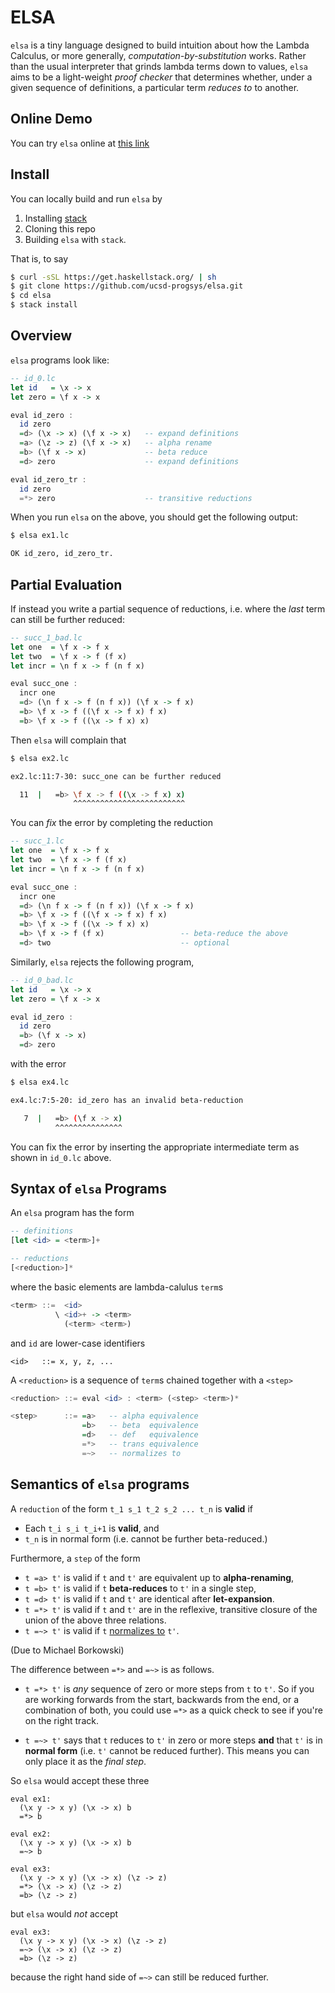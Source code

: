 # ELSA

`elsa` is a tiny language designed to build
intuition about how the Lambda Calculus, or
more generally, _computation-by-substitution_ works.
Rather than the usual interpreter that grinds
lambda terms down to values, `elsa` aims to be
a light-weight _proof checker_ that determines
whether, under a given sequence of definitions,
a particular term _reduces to_ to another.

## Online Demo

You can try `elsa` online at [this link](http://goto.ucsd.edu/elsa/index.html)

## Install

You can locally build and run `elsa` by

1. Installing [stack](https://www.haskellstack.org)
2. Cloning this repo
3. Building `elsa` with `stack`.

That is, to say

```bash
$ curl -sSL https://get.haskellstack.org/ | sh
$ git clone https://github.com/ucsd-progsys/elsa.git
$ cd elsa
$ stack install
```

## Overview

`elsa` programs look like:

```haskell
-- id_0.lc
let id   = \x -> x
let zero = \f x -> x

eval id_zero :
  id zero
  =d> (\x -> x) (\f x -> x)   -- expand definitions
  =a> (\z -> z) (\f x -> x)   -- alpha rename
  =b> (\f x -> x)             -- beta reduce
  =d> zero                    -- expand definitions

eval id_zero_tr :
  id zero  
  =*> zero                    -- transitive reductions
```

When you run `elsa` on the above, you should get the following output:

```bash
$ elsa ex1.lc

OK id_zero, id_zero_tr.
```

## Partial Evaluation

If instead you write a partial sequence of
reductions, i.e. where the _last_ term can
still be further reduced:

```haskell
-- succ_1_bad.lc
let one  = \f x -> f x
let two  = \f x -> f (f x)
let incr = \n f x -> f (n f x)

eval succ_one :
  incr one
  =d> (\n f x -> f (n f x)) (\f x -> f x)
  =b> \f x -> f ((\f x -> f x) f x)
  =b> \f x -> f ((\x -> f x) x)
```

Then `elsa` will complain that

```bash
$ elsa ex2.lc

ex2.lc:11:7-30: succ_one can be further reduced

  11  |   =b> \f x -> f ((\x -> f x) x)
              ^^^^^^^^^^^^^^^^^^^^^^^^^
```

You can _fix_ the error by completing the reduction

```haskell
-- succ_1.lc
let one  = \f x -> f x
let two  = \f x -> f (f x)
let incr = \n f x -> f (n f x)

eval succ_one :
  incr one
  =d> (\n f x -> f (n f x)) (\f x -> f x)
  =b> \f x -> f ((\f x -> f x) f x)
  =b> \f x -> f ((\x -> f x) x)
  =b> \f x -> f (f x)                 -- beta-reduce the above
  =d> two                             -- optional
```

Similarly, `elsa` rejects the following program,

```haskell
-- id_0_bad.lc
let id   = \x -> x
let zero = \f x -> x

eval id_zero :
  id zero
  =b> (\f x -> x)
  =d> zero
```

with the error

```bash
$ elsa ex4.lc

ex4.lc:7:5-20: id_zero has an invalid beta-reduction

   7  |   =b> (\f x -> x)
          ^^^^^^^^^^^^^^^
```

You can fix the error by inserting the appropriate
intermediate term as shown in `id_0.lc` above.

## Syntax of `elsa` Programs

An `elsa` program has the form

```haskell
-- definitions
[let <id> = <term>]+

-- reductions
[<reduction>]*
```

where the basic elements are lambda-calulus `term`s

```haskell
<term> ::=  <id>
          \ <id>+ -> <term>
            (<term> <term>)
```

and `id` are lower-case identifiers            

```
<id>   ::= x, y, z, ...
```

A `<reduction>` is a sequence of `term`s chained together
with a `<step>`

```haskell
<reduction> ::= eval <id> : <term> (<step> <term>)*

<step>      ::= =a>   -- alpha equivalence
                =b>   -- beta  equivalence
                =d>   -- def   equivalence
                =*>   -- trans equivalence
                =~>   -- normalizes to
```


## Semantics of `elsa` programs

A `reduction` of the form `t_1 s_1 t_2 s_2 ... t_n` is **valid** if

* Each `t_i s_i t_i+1` is **valid**, and
* `t_n` is in normal form (i.e. cannot be further beta-reduced.)

Furthermore, a `step` of the form  

* `t =a> t'` is valid if `t` and `t'` are equivalent up to **alpha-renaming**,
* `t =b> t'` is valid if `t` **beta-reduces** to `t'` in a single step,
* `t =d> t'` is valid if `t` and `t'` are identical after **let-expansion**.
* `t =*> t'` is valid if `t` and `t'` are in the reflexive, transitive closure
             of the union of the above three relations.
* `t =~> t'` is valid if `t` [normalizes to][normalform] `t'`.


(Due to Michael Borkowski)

The difference between `=*>` and `=~>` is as follows.

* `t =*> t'` is _any_ sequence of zero or more steps from `t` to `t'`. 
  So if you are working forwards from the start, backwards from the end, 
  or a combination of both, you could use `=*>` as a quick check to see 
  if you're on the right track. 

* `t =~> t'` says that `t` reduces to `t'` in zero or more steps **and** 
   that `t'` is in **normal form** (i.e. `t'` cannot be reduced further). 
   This means you can only place it as the *final step*. 

So `elsa` would accept these three

```
eval ex1:
  (\x y -> x y) (\x -> x) b 
  =*> b

eval ex2:
  (\x y -> x y) (\x -> x) b 
  =~> b

eval ex3:
  (\x y -> x y) (\x -> x) (\z -> z) 
  =*> (\x -> x) (\z -> z) 
  =b> (\z -> z)
```

but `elsa` would *not* accept 

```
eval ex3:
  (\x y -> x y) (\x -> x) (\z -> z) 
  =~> (\x -> x) (\z -> z) 
  =b> (\z -> z)
```

because the right hand side of `=~>` can still be reduced further.

[normalform]: http://dl.acm.org/citation.cfm?id=860276
[normalform-pdf]: http://www.cs.cornell.edu/courses/cs6110/2014sp/Handouts/Sestoft.pdf
